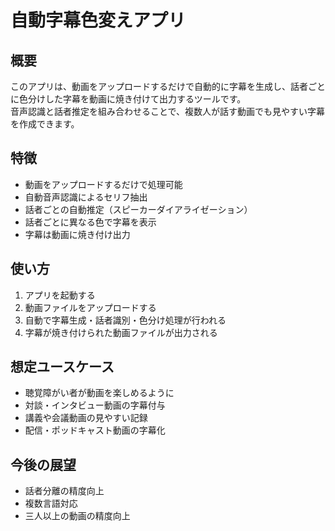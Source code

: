 # 自動字幕色変えアプリ

## 概要
このアプリは、動画をアップロードするだけで自動的に字幕を生成し、話者ごとに色分けした字幕を動画に焼き付けて出力するツールです。  
音声認識と話者推定を組み合わせることで、複数人が話す動画でも見やすい字幕を作成できます。

## 特徴
- 動画をアップロードするだけで処理可能
- 自動音声認識によるセリフ抽出
- 話者ごとの自動推定（スピーカーダイアライゼーション）
- 話者ごとに異なる色で字幕を表示
- 字幕は動画に焼き付け出力

## 使い方
1. アプリを起動する
2. 動画ファイルをアップロードする
3. 自動で字幕生成・話者識別・色分け処理が行われる
4. 字幕が焼き付けられた動画ファイルが出力される

## 想定ユースケース
- 聴覚障がい者が動画を楽しめるように
- 対談・インタビュー動画の字幕付与
- 講義や会議動画の見やすい記録
- 配信・ポッドキャスト動画の字幕化

## 今後の展望
- 話者分離の精度向上
- 複数言語対応
- 三人以上の動画の精度向上

